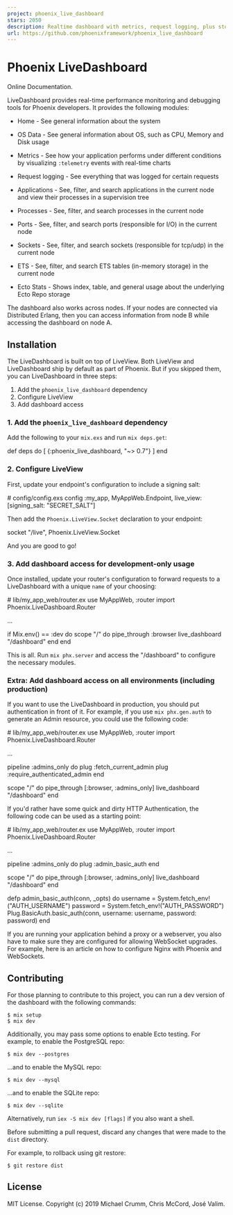 ```yaml
---
project: phoenix_live_dashboard
stars: 2050
description: Realtime dashboard with metrics, request logging, plus storage, OS and VM insights
url: https://github.com/phoenixframework/phoenix_live_dashboard
---
```


Phoenix LiveDashboard
=====================

Online Documentation.

LiveDashboard provides real-time performance monitoring and debugging tools for Phoenix developers. It provides the following modules:

-   Home - See general information about the system
    
-   OS Data - See general information about OS, such as CPU, Memory and Disk usage
    
-   Metrics - See how your application performs under different conditions by visualizing `:telemetry` events with real-time charts
    
-   Request logging - See everything that was logged for certain requests
    
-   Applications - See, filter, and search applications in the current node and view their processes in a supervision tree
    
-   Processes - See, filter, and search processes in the current node
    
-   Ports - See, filter, and search ports (responsible for I/O) in the current node
    
-   Sockets - See, filter, and search sockets (responsible for tcp/udp) in the current node
    
-   ETS - See, filter, and search ETS tables (in-memory storage) in the current node
    
-   Ecto Stats - Shows index, table, and general usage about the underlying Ecto Repo storage
    

The dashboard also works across nodes. If your nodes are connected via Distributed Erlang, then you can access information from node B while accessing the dashboard on node A.

Installation
------------

The LiveDashboard is built on top of LiveView. Both LiveView and LiveDashboard ship by default as part of Phoenix. But if you skipped them, you can LiveDashboard in three steps:

1.  Add the `phoenix_live_dashboard` dependency
2.  Configure LiveView
3.  Add dashboard access

### 1\. Add the `phoenix_live_dashboard` dependency

Add the following to your `mix.exs` and run `mix deps.get`:

def deps do
  \[
    {:phoenix\_live\_dashboard, "~> 0.7"}
  \]
end

### 2\. Configure LiveView

First, update your endpoint's configuration to include a signing salt:

\# config/config.exs
config :my\_app, MyAppWeb.Endpoint,
  live\_view: \[signing\_salt: "SECRET\_SALT"\]

Then add the `Phoenix.LiveView.Socket` declaration to your endpoint:

socket "/live", Phoenix.LiveView.Socket

And you are good to go!

### 3\. Add dashboard access for development-only usage

Once installed, update your router's configuration to forward requests to a LiveDashboard with a unique `name` of your choosing:

\# lib/my\_app\_web/router.ex
use MyAppWeb, :router
import Phoenix.LiveDashboard.Router

...

if Mix.env() \== :dev do
  scope "/" do
    pipe\_through :browser
    live\_dashboard "/dashboard"
  end
end

This is all. Run `mix phx.server` and access the "/dashboard" to configure the necessary modules.

### Extra: Add dashboard access on all environments (including production)

If you want to use the LiveDashboard in production, you should put authentication in front of it. For example, if you use `mix phx.gen.auth` to generate an Admin resource, you could use the following code:

\# lib/my\_app\_web/router.ex
use MyAppWeb, :router
import Phoenix.LiveDashboard.Router

...

pipeline :admins\_only do
  plug :fetch\_current\_admin
  plug :require\_authenticated\_admin
end

scope "/" do
  pipe\_through \[:browser, :admins\_only\]
  live\_dashboard "/dashboard"
end

If you'd rather have some quick and dirty HTTP Authentication, the following code can be used as a starting point:

\# lib/my\_app\_web/router.ex
use MyAppWeb, :router
import Phoenix.LiveDashboard.Router

...

pipeline :admins\_only do
  plug :admin\_basic\_auth
end

scope "/" do
  pipe\_through \[:browser, :admins\_only\]
  live\_dashboard "/dashboard"
end

defp admin\_basic\_auth(conn, \_opts) do
  username \= System.fetch\_env!("AUTH\_USERNAME")
  password \= System.fetch\_env!("AUTH\_PASSWORD")
  Plug.BasicAuth.basic\_auth(conn, username: username, password: password)
end

If you are running your application behind a proxy or a webserver, you also have to make sure they are configured for allowing WebSocket upgrades. For example, here is an article on how to configure Nginx with Phoenix and WebSockets.

Contributing
------------

For those planning to contribute to this project, you can run a dev version of the dashboard with the following commands:

```
$ mix setup
$ mix dev
```

Additionally, you may pass some options to enable Ecto testing. For example, to enable the PostgreSQL repo:

```
$ mix dev --postgres
```

...and to enable the MySQL repo:

```
$ mix dev --mysql
```

...and to enable the SQLite repo:

```
$ mix dev --sqlite
```

Alternatively, run `iex -S mix dev [flags]` if you also want a shell.

Before submitting a pull request, discard any changes that were made to the `dist` directory.

For example, to rollback using git restore:

```
$ git restore dist
```

License
-------

MIT License. Copyright (c) 2019 Michael Crumm, Chris McCord, José Valim.
